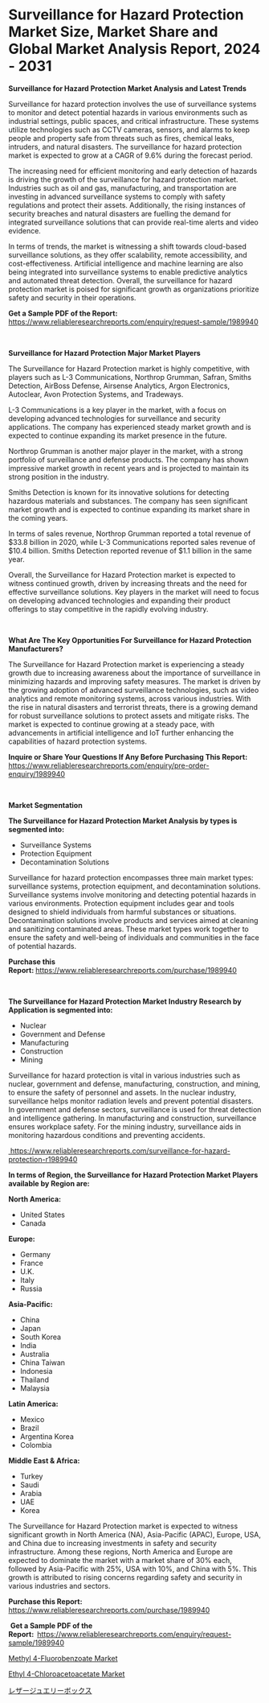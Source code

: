 <p><h1>Surveillance for Hazard Protection Market Size, Market Share and Global Market Analysis Report, 2024 - 2031</h1></p><p><strong>Surveillance for Hazard Protection Market Analysis and Latest Trends</strong></p>
<p><p>Surveillance for hazard protection involves the use of surveillance systems to monitor and detect potential hazards in various environments such as industrial settings, public spaces, and critical infrastructure. These systems utilize technologies such as CCTV cameras, sensors, and alarms to keep people and property safe from threats such as fires, chemical leaks, intruders, and natural disasters. The surveillance for hazard protection market is expected to grow at a CAGR of 9.6% during the forecast period.</p><p>The increasing need for efficient monitoring and early detection of hazards is driving the growth of the surveillance for hazard protection market. Industries such as oil and gas, manufacturing, and transportation are investing in advanced surveillance systems to comply with safety regulations and protect their assets. Additionally, the rising instances of security breaches and natural disasters are fuelling the demand for integrated surveillance solutions that can provide real-time alerts and video evidence.</p><p>In terms of trends, the market is witnessing a shift towards cloud-based surveillance solutions, as they offer scalability, remote accessibility, and cost-effectiveness. Artificial intelligence and machine learning are also being integrated into surveillance systems to enable predictive analytics and automated threat detection. Overall, the surveillance for hazard protection market is poised for significant growth as organizations prioritize safety and security in their operations.</p></p>
<p><strong>Get a Sample PDF of the Report:&nbsp;</strong> <a href="https://www.reliableresearchreports.com/enquiry/request-sample/1989940">https://www.reliableresearchreports.com/enquiry/request-sample/1989940</a></p>
<p>&nbsp;</p>
<p><strong>Surveillance for Hazard Protection Major Market Players</strong></p>
<p><p>The Surveillance for Hazard Protection market is highly competitive, with players such as L-3 Communications, Northrop Grumman, Safran, Smiths Detection, AirBoss Defense, Airsense Analytics, Argon Electronics, Autoclear, Avon Protection Systems, and Tradeways. </p><p>L-3 Communications is a key player in the market, with a focus on developing advanced technologies for surveillance and security applications. The company has experienced steady market growth and is expected to continue expanding its market presence in the future.</p><p>Northrop Grumman is another major player in the market, with a strong portfolio of surveillance and defense products. The company has shown impressive market growth in recent years and is projected to maintain its strong position in the industry.</p><p>Smiths Detection is known for its innovative solutions for detecting hazardous materials and substances. The company has seen significant market growth and is expected to continue expanding its market share in the coming years.</p><p>In terms of sales revenue, Northrop Grumman reported a total revenue of $33.8 billion in 2020, while L-3 Communications reported sales revenue of $10.4 billion. Smiths Detection reported revenue of $1.1 billion in the same year.</p><p>Overall, the Surveillance for Hazard Protection market is expected to witness continued growth, driven by increasing threats and the need for effective surveillance solutions. Key players in the market will need to focus on developing advanced technologies and expanding their product offerings to stay competitive in the rapidly evolving industry.</p></p>
<p>&nbsp;</p>
<p><strong>What Are The Key Opportunities For Surveillance for Hazard Protection Manufacturers?</strong></p>
<p><p>The Surveillance for Hazard Protection market is experiencing a steady growth due to increasing awareness about the importance of surveillance in minimizing hazards and improving safety measures. The market is driven by the growing adoption of advanced surveillance technologies, such as video analytics and remote monitoring systems, across various industries. With the rise in natural disasters and terrorist threats, there is a growing demand for robust surveillance solutions to protect assets and mitigate risks. The market is expected to continue growing at a steady pace, with advancements in artificial intelligence and IoT further enhancing the capabilities of hazard protection systems.</p></p>
<p><strong>Inquire or Share Your Questions If Any Before Purchasing This Report:</strong> <a href="https://www.reliableresearchreports.com/enquiry/pre-order-enquiry/1989940">https://www.reliableresearchreports.com/enquiry/pre-order-enquiry/1989940</a></p>
<p>&nbsp;</p>
<p><strong>Market Segmentation</strong></p>
<p><strong>The Surveillance for Hazard Protection Market Analysis by types is segmented into:</strong></p>
<p><ul><li>Surveillance Systems</li><li>Protection Equipment</li><li>Decontamination Solutions</li></ul></p>
<p><p>Surveillance for hazard protection encompasses three main market types: surveillance systems, protection equipment, and decontamination solutions. Surveillance systems involve monitoring and detecting potential hazards in various environments. Protection equipment includes gear and tools designed to shield individuals from harmful substances or situations. Decontamination solutions involve products and services aimed at cleaning and sanitizing contaminated areas. These market types work together to ensure the safety and well-being of individuals and communities in the face of potential hazards.</p></p>
<p><strong>Purchase this Report:&nbsp;</strong><a href="https://www.reliableresearchreports.com/purchase/1989940">https://www.reliableresearchreports.com/purchase/1989940</a></p>
<p>&nbsp;</p>
<p><strong>The Surveillance for Hazard Protection Market Industry Research by Application is segmented into:</strong></p>
<p><ul><li>Nuclear</li><li>Government and Defense</li><li>Manufacturing</li><li>Construction</li><li>Mining</li></ul></p>
<p><p>Surveillance for hazard protection is vital in various industries such as nuclear, government and defense, manufacturing, construction, and mining, to ensure the safety of personnel and assets. In the nuclear industry, surveillance helps monitor radiation levels and prevent potential disasters. In government and defense sectors, surveillance is used for threat detection and intelligence gathering. In manufacturing and construction, surveillance ensures workplace safety. For the mining industry, surveillance aids in monitoring hazardous conditions and preventing accidents.</p></p>
<p><a href="https://www.reliableresearchreports.com/surveillance-for-hazard-protection-r1989940">&nbsp;https://www.reliableresearchreports.com/surveillance-for-hazard-protection-r1989940</a></p>
<p><strong>In terms of Region, the Surveillance for Hazard Protection Market Players available by Region are:</strong></p>
<p>
    <p> <strong> North America: </strong>
        <ul>
            <li>United States</li>
            <li>Canada</li>
        </ul>
        </p> 
    <p> <strong> Europe: </strong>
        <ul>
            <li>Germany</li>
            <li>France</li>
            <li>U.K.</li>
            <li>Italy</li>
            <li>Russia</li>
        </ul>
        </p> 
    <p> <strong> Asia-Pacific: </strong>
        <ul>
            <li>China</li>
            <li>Japan</li>
            <li>South Korea</li>
            <li>India</li>
            <li>Australia</li>
            <li>China Taiwan</li>
            <li>Indonesia</li>
            <li>Thailand</li>
            <li>Malaysia</li>
        </ul>
        </p> 
    <p> <strong> Latin America: </strong>
        <ul>
            <li>Mexico</li>
            <li>Brazil</li>
            <li>Argentina Korea</li>
            <li>Colombia</li>
        </ul>
        </p> 
    <p> <strong> Middle East & Africa: </strong>
        <ul>
            <li>Turkey</li>
            <li>Saudi</li>
            <li>Arabia</li>
            <li>UAE</li>
            <li>Korea</li>
        </ul>
    </p>
    </p>
<p><p>The Surveillance for Hazard Protection market is expected to witness significant growth in North America (NA), Asia-Pacific (APAC), Europe, USA, and China due to increasing investments in safety and security infrastructure. Among these regions, North America and Europe are expected to dominate the market with a market share of 30% each, followed by Asia-Pacific with 25%, USA with 10%, and China with 5%. This growth is attributed to rising concerns regarding safety and security in various industries and sectors.</p></p>
<p><strong>Purchase this Report: </strong><a href="https://www.reliableresearchreports.com/purchase/1989940">https://www.reliableresearchreports.com/purchase/1989940</a></p>
<p>&nbsp;<strong>Get a Sample PDF of the Report:&nbsp;&nbsp;</strong><a href="https://www.reliableresearchreports.com/enquiry/request-sample/1989940">https://www.reliableresearchreports.com/enquiry/request-sample/1989940</a></p>
<p><strong></strong></p>
<p><p><a href="https://bubble-tree-ea4.notion.site/Methyl-4-Fluorobenzoate-Market-Size-and-Market-Trends-Complete-Industry-Overview-2024-to-2031-4cb9ad8fc437478d8e950a0382d40dfb">Methyl 4-Fluorobenzoate Market</a></p><p><a href="https://thundering-castanet-c65.notion.site/Ethyl-4-Chloroacetoacetate-Market-Comprehensive-Assessment-by-Type-Application-and-Geography-1928f9c77caf4fd2a0749be250ca220d">Ethyl 4-Chloroacetoacetate Market</a></p><p><a href="https://github.com/dadanedu33/Market-Research-Report-List-1/blob/main/794838145020.md">レザージュエリーボックス</a></p></p>